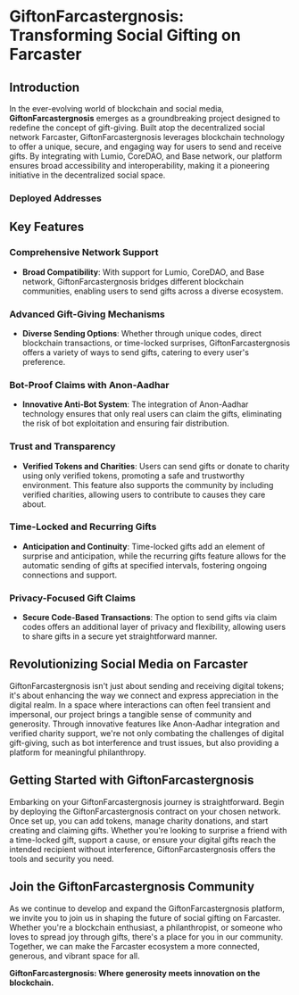 # GiftonFarcastergnosis: Transforming Social Gifting on Farcaster

## Introduction

In the ever-evolving world of blockchain and social media, **GiftonFarcastergnosis** emerges as a groundbreaking project designed to redefine the concept of gift-giving. Built atop the decentralized social network Farcaster, GiftonFarcastergnosis leverages blockchain technology to offer a unique, secure, and engaging way for users to send and receive gifts. By integrating with Lumio, CoreDAO, and Base network, our platform ensures broad accessibility and interoperability, making it a pioneering initiative in the decentralized social space.

### Deployed Addresses



## Key Features

### Comprehensive Network Support
- **Broad Compatibility**: With support for Lumio, CoreDAO, and Base network, GiftonFarcastergnosis bridges different blockchain communities, enabling users to send gifts across a diverse ecosystem.

### Advanced Gift-Giving Mechanisms
- **Diverse Sending Options**: Whether through unique codes, direct blockchain transactions, or time-locked surprises, GiftonFarcastergnosis offers a variety of ways to send gifts, catering to every user's preference.

### Bot-Proof Claims with Anon-Aadhar
- **Innovative Anti-Bot System**: The integration of Anon-Aadhar technology ensures that only real users can claim the gifts, eliminating the risk of bot exploitation and ensuring fair distribution.

### Trust and Transparency
- **Verified Tokens and Charities**: Users can send gifts or donate to charity using only verified tokens, promoting a safe and trustworthy environment. This feature also supports the community by including verified charities, allowing users to contribute to causes they care about.

### Time-Locked and Recurring Gifts
- **Anticipation and Continuity**: Time-locked gifts add an element of surprise and anticipation, while the recurring gifts feature allows for the automatic sending of gifts at specified intervals, fostering ongoing connections and support.

### Privacy-Focused Gift Claims
- **Secure Code-Based Transactions**: The option to send gifts via claim codes offers an additional layer of privacy and flexibility, allowing users to share gifts in a secure yet straightforward manner.

## Revolutionizing Social Media on Farcaster

GiftonFarcastergnosis isn't just about sending and receiving digital tokens; it's about enhancing the way we connect and express appreciation in the digital realm. In a space where interactions can often feel transient and impersonal, our project brings a tangible sense of community and generosity. Through innovative features like Anon-Aadhar integration and verified charity support, we're not only combating the challenges of digital gift-giving, such as bot interference and trust issues, but also providing a platform for meaningful philanthropy.

## Getting Started with GiftonFarcastergnosis

Embarking on your GiftonFarcastergnosis journey is straightforward. Begin by deploying the GiftonFarcastergnosis contract on your chosen network. Once set up, you can add tokens, manage charity donations, and start creating and claiming gifts. Whether you're looking to surprise a friend with a time-locked gift, support a cause, or ensure your digital gifts reach the intended recipient without interference, GiftonFarcastergnosis offers the tools and security you need.

## Join the GiftonFarcastergnosis Community

As we continue to develop and expand the GiftonFarcastergnosis platform, we invite you to join us in shaping the future of social gifting on Farcaster. Whether you're a blockchain enthusiast, a philanthropist, or someone who loves to spread joy through gifts, there's a place for you in our community. Together, we can make the Farcaster ecosystem a more connected, generous, and vibrant space for all.

**GiftonFarcastergnosis: Where generosity meets innovation on the blockchain.**
